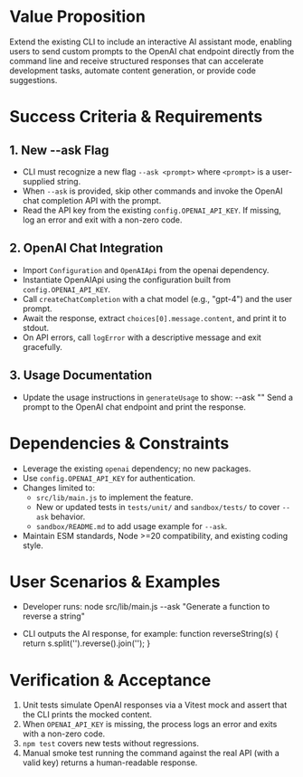 # Value Proposition

Extend the existing CLI to include an interactive AI assistant mode, enabling users to send custom prompts to the OpenAI chat endpoint directly from the command line and receive structured responses that can accelerate development tasks, automate content generation, or provide code suggestions.

# Success Criteria & Requirements

## 1. New --ask Flag

- CLI must recognize a new flag `--ask <prompt>` where `<prompt>` is a user-supplied string.
- When `--ask` is provided, skip other commands and invoke the OpenAI chat completion API with the prompt.
- Read the API key from the existing `config.OPENAI_API_KEY`. If missing, log an error and exit with a non-zero code.

## 2. OpenAI Chat Integration

- Import `Configuration` and `OpenAIApi` from the openai dependency.
- Instantiate OpenAIApi using the configuration built from `config.OPENAI_API_KEY`.
- Call `createChatCompletion` with a chat model (e.g., "gpt-4") and the user prompt.
- Await the response, extract `choices[0].message.content`, and print it to stdout.
- On API errors, call `logError` with a descriptive message and exit gracefully.

## 3. Usage Documentation

- Update the usage instructions in `generateUsage` to show:
  --ask "<prompt>"   Send a prompt to the OpenAI chat endpoint and print the response.

# Dependencies & Constraints

- Leverage the existing `openai` dependency; no new packages.
- Use `config.OPENAI_API_KEY` for authentication.
- Changes limited to:
  - `src/lib/main.js` to implement the feature.
  - New or updated tests in `tests/unit/` and `sandbox/tests/` to cover `--ask` behavior.
  - `sandbox/README.md` to add usage example for `--ask`.
- Maintain ESM standards, Node >=20 compatibility, and existing coding style.

# User Scenarios & Examples

- Developer runs:
  node src/lib/main.js --ask "Generate a function to reverse a string"

- CLI outputs the AI response, for example:
  function reverseString(s) { return s.split('').reverse().join(''); }

# Verification & Acceptance

1. Unit tests simulate OpenAI responses via a Vitest mock and assert that the CLI prints the mocked content.
2. When `OPENAI_API_KEY` is missing, the process logs an error and exits with a non-zero code.
3. `npm test` covers new tests without regressions.
4. Manual smoke test running the command against the real API (with a valid key) returns a human-readable response.